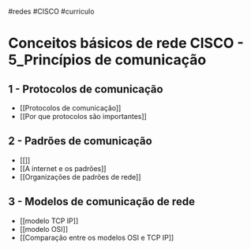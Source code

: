 #redes #CISCO #curriculo 
# Conceitos básicos de rede CISCO - 5_Princípios de comunicação

## 1 - Protocolos de comunicação

- [[Protocolos de comunicação]]
- [[Por que protocolos são importantes]]

## 2 - Padrões de comunicação

- [[]]
- [[A internet e os padrões]]
- [[Organizações de padrões de rede]]

## 3 - Modelos de comunicação de rede

- [[modelo TCP IP]]
- [[modelo OSI]]
- [[Comparação entre os modelos OSI e TCP IP]]

































